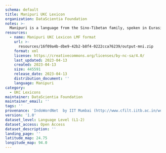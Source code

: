```yaml
---
schema: default
title: Manipuri UKC Lexicon
organization: DataScientia Foundation
notes: >-
  Manipuri is a language from the Sino-Tibetan family, spoken in Eurasia. The UKC Lexicon of Manipuri is represented as a lexico-semantic network. It consists of words, word senses, synsets, as well as sense-level and synset-level relationships.
resources:
  - name: Manipuri UKC Lexicon LMF format
    url: >-
      resources/16f09a4b-dbe9-42b2-b8f4-0222cca76239/output-mni.zip
    format: xml
    license: https://creativecommons.org/licenses/by-nc-sa/4.0/
    last_updated: 2023-04-13
    created: 2023-04-13
    size: 445591
    release_date: 2023-04-13
    distribution_document: ''
    language: Manipuri
category:
  - UKC Lexicons
maintainer: DataScientia Foundation
maintainer_email: ''
tags: ''
provenance: 'IndoWordNet  by IIT Mumbai (http://www.cfilt.iitb.ac.in/wordnet/webhwn/); Wiktionary 2022.01. by Wikimedia Foundation (http://en.wiktionary.org); CogNet 2.1 by Khuyagbaatar Batsuren, National University of Mongolia (http://cognet.ukc.disi.unitn.it); UniMet: Universal Metonymy 1.0 by Temuulen Khishigsuren and Gábor Bella (http://ukc.disi.unitn.it/index.php/metonymy/); MorphyNet 2.0 by Gábor Bella and Khuyagbaatar Batsuren (http://ukc.disi.unitn.it/index.php/morphynet/); Antonymy 1.0 by Gábor Bella (http://ukc.datascientia.eu); Princeton WordNet 2.1 by Princeton University (https://wordnet.princeton.edu)'
version: '1.0'
dataset_level: Language Level (L1-2)
dataset_access: Open Access
dataset_description: ''
landing_page: ''
latitude_map: 24.75
longitude_map: 94.0
---
```

